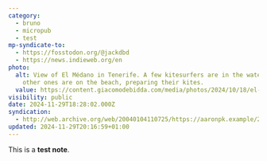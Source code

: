 ```yaml
---
category:
  - bruno
  - micropub
  - test
mp-syndicate-to:
  - https://fosstodon.org/@jackdbd
  - https://news.indieweb.org/en
photo:
  alt: View of El Médano in Tenerife. A few kitesurfers are in the water. A few
    other ones are on the beach, preparing their kites.
  value: https://content.giacomodebidda.com/media/photos/2024/10/18/el-medano-tenerife-2023.jpg
visibility: public
date: 2024-11-29T18:28:02.000Z
syndication:
  - http://web.archive.org/web/20040104110725/https://aaronpk.example/2014/06/01/9/indieweb
updated: 2024-11-29T20:16:59+01:00
---
```


<p>This is a <b>test note</b>.</p>